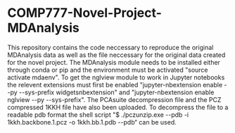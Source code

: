 # COMP777-Novel-Project-MDAnalysis
This repository contains the code neccessary to reproduce the original MDAnalysis data as well as the file neccessary for the original data created for the novel project.
The MDAnalysis module needs to be installed either through conda or pip and the environment must be activated "source activate mdaenv".
To get the nglview module to work in Jupyter notebooks the relevent extensions must first be enabled "jupyter-nbextension enable --py --sys-prefix widgetsnbextension" and "jupyter-nbextension enable nglview --py --sys-prefix".
The PCAsuite decompression file and the PCZ compressed 1KKH file have also been uploaded. To decompress the file to a readable pdb format the shell script "$ ./pczunzip.exe --pdb -i 1kkh.backbone.1.pcz -o 1kkh.bb.1.pdb --pdb“ can be used.

